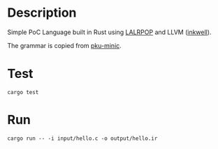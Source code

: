 # Description

Simple PoC Language built in Rust using [LALRPOP](https://crates.io/crates/lalrpop) and LLVM ([inkwell](https://crates.io/crates/inkwell)).

The grammar is copied from [pku-minic](https://pku-minic.github.io/online-doc/#/misc-app-ref/sysy-spec).

# Test
```
cargo test
```

# Run
```
cargo run -- -i input/hello.c -o output/hello.ir
```

